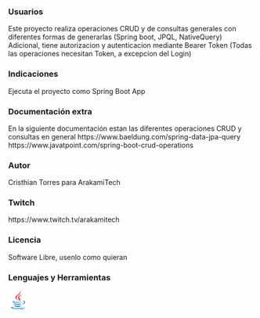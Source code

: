 <h3>Usuarios</h3>
Este proyecto realiza operaciones CRUD y de consultas generales con diferentes formas de generarlas (Spring boot, JPQL, NativeQuery)
Adicional, tiene autorizacion y autenticacion mediante Bearer Token (Todas las operaciones necesitan Token, a excepcion del Login)

<h3>Indicaciones</h3>
Ejecuta el proyecto como Spring Boot App

<h3>Documentación extra</h3>
En la siguiente documentación estan las diferentes operaciones CRUD y consultas en general
https://www.baeldung.com/spring-data-jpa-query
https://www.javatpoint.com/spring-boot-crud-operations

<h3>Autor</h3>
Cristhian Torres para ArakamiTech

<h3>Twitch</h3>
https://www.twitch.tv/arakamitech

<h3>Licencia</h3>
Software Libre, usenlo como quieran

<h3 align="left">Lenguajes y Herramientas</h3>
<p align="left"> 
  <a href="https://www.java.com" target="_blank"> 
    <img src="https://raw.githubusercontent.com/devicons/devicon/master/icons/java/java-original.svg" alt="java" width="40" height="40"/> 
  </a>
</p>
